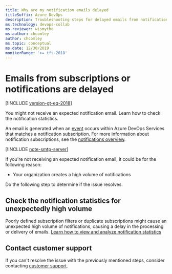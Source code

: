 ```yaml
---
title: Why are my notification emails delayed
titleSuffix: Azure DevOps 
description: Troubleshooting steps for delayed emails from notifications in Azure DevOps.
ms.technology: devops-collab
ms.reviewer: wismythe
ms.author: chcomley
author: chcomley
ms.topic: conceptual
ms.date: 12/30/2019 
monikerRange: '>= tfs-2018'
---
```



# Emails from subscriptions or notifications are delayed

[!INCLUDE [version-gt-eq-2018](../includes/version-gt-eq-2018.md)]

You might not receive an expected notification email. Learn how to check the notification statistics.

An email is generated when an [event](oob-supported-event-types.md) occurs within Azure DevOps Services that matches a notification subscription. For more information about notification subscriptions, see the [notifications overview](about-notifications.md).

[!INCLUDE [note-smtp-server](includes/note-smtp-server.md)]

If you're not receiving an expected notification email, it could be for the following reason:

* Your organization creates a high volume of notifications

Do the following step to determine if the issue resolves.

## Check the notification statistics for unexpectedly high volume

Poorly defined subscription filters or duplicate subscriptions might cause an unexpected high volume of notifications, causing a delay in the processing or delivery of emails. [Learn how to view and analyze notification statistics](view-organization-notification-statistics.md)

## Contact customer support

If you can't resolve the issue with the previously mentioned steps, consider contacting [customer support](troubleshoot-contact-support.md).
